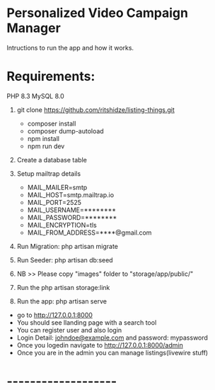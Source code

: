 # Personalized Video Campaign Manager

Intructions to run the app and how it works.
 
# Requirements:
PHP  8.3
MySQL 8.0

1. git clone https://github.com/ritshidze/listing-things.git

   - composer install
   - composer dump-autoload
   - npm install
   - npm run dev

2. Create a database table 
3. Setup mailtrap details

    - MAIL_MAILER=smtp
    - MAIL_HOST=smtp.mailtrap.io
    - MAIL_PORT=2525
    - MAIL_USERNAME=********
    - MAIL_PASSWORD=********
    - MAIL_ENCRYPTION=tls
    - MAIL_FROM_ADDRESS=****@gmail.com

4. Run Migration: php artisan migrate 
5. Run Seeder: php artisan db:seed
6. NB >> Please copy "images" folder to "storage/app/public/"
7. Run the php artisan storage:link
8. Run the app: php artisan serve

  - go to http://127.0.0.1:8000
  - You should see llanding page with a search tool
  - You can register user and also login
  - Login Detail: johndoe@example.com and password: mypassword
  - Once you logedin navigate to http://127.0.0.1:8000/admin
  - Once you are in the admin you can manage listings(livewire stuff)

# -------------------
